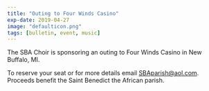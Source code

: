 ```yaml
---
title: "Outing to Four Winds Casino"
exp-date: 2019-04-27
image: "defaulticon.png"
tags: [bulletin, event, music]
---
```


The SBA Choir is sponsoring an outing to Four Winds Casino in New Buffalo, MI. 

To reserve your seat or for more details email <SBAparish@aol.com>. Proceeds benefit the Saint Benedict the African parish.